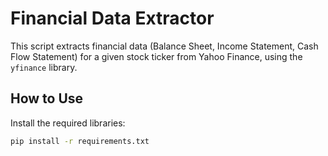 # Financial Data Extractor

This script extracts financial data (Balance Sheet, Income Statement, Cash Flow Statement) for a given stock ticker from Yahoo Finance, using the `yfinance` library.

## How to Use

Install the required libraries:

```bash
pip install -r requirements.txt
